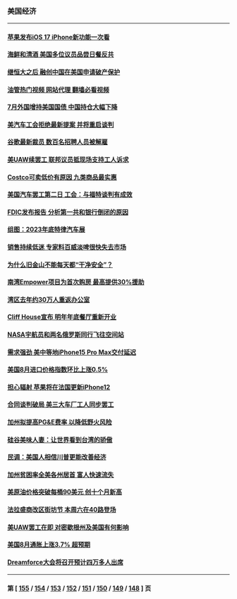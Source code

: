 ### 美国经济
---
#### [苹果发布iOS 17 iPhone新功能一次看](../../pages/ncid1078158/n14076851.md?09200845) 
#### [海鲜和清酒 美国多位议员品尝日餐反共](../../pages/ncid1078158/n14076981.md?09200845) 
#### [继恒大之后 融创中国在美国申请破产保护](../../pages/ncid1078158/n14076747.md?09200845) 
#### [油管热门视频 网站代理 翻墙必看视频](http://138.2.39.72:81/youtube.html?epic-marker?09200845)
#### [7月外国增持美国国债 中国持仓大幅下降](../../pages/ncid1078158/n14076524.md?09200845) 
#### [美汽车工会拒绝最新提案 并将重启谈判](../../pages/ncid1078158/n14076377.md?09200845) 
#### [谷歌最新裁员 数百名招聘人员被解雇](../../pages/ncid1078158/n14076005.md?09200845) 
#### [美UAW续罢工 联邦议员抵现场支持工人诉求](../../pages/ncid1078158/n14075698.md?09200845) 
#### [Costco可卖低价有原因 九类商品最实惠](../../pages/ncid1078158/n14074023.md?09200845) 
#### [美国汽车罢工第二日 工会：与福特谈判有成效](../../pages/ncid1078158/n14075233.md?09200845) 
#### [FDIC发布报告 分析第一共和银行倒闭的原因](../../pages/ncid1078158/n14075208.md?09200845) 
#### [组图：2023年底特律汽车展](../../pages/ncid1078158/n14074884.md?09200845) 
#### [销售持续低迷 专家料百威淡啤很快失去市场](../../pages/ncid1078158/n14075005.md?09200845) 
#### [为什么旧金山不能每天都“干净安全”？](../../pages/ncid1078158/n14074933.md?09200845) 
#### [南湾Empower项目为首次购房 最高提供30%援助](../../pages/ncid1078158/n14074929.md?09200845) 
#### [湾区去年约30万人重返办公室](../../pages/ncid1078158/n14074921.md?09200845) 
#### [Cliff House宣布 明年年底餐厅重新开业](../../pages/ncid1078158/n14074870.md?09200845) 
#### [NASA宇航员和两名俄罗斯同行飞往空间站](../../pages/ncid1078158/n14074611.md?09200845) 
#### [需求强劲 美中等地iPhone15 Pro Max交付延迟](../../pages/ncid1078158/n14074640.md?09200845) 
#### [美国8月进口价格指数环比上涨0.5%](../../pages/ncid1078158/n14074628.md?09200845) 
#### [担心辐射 苹果将在法国更新iPhone12](../../pages/ncid1078158/n14074544.md?09200845) 
#### [合同谈判破局 美三大车厂工人同步罢工](../../pages/ncid1078158/n14074336.md?09200845) 
#### [加州拟提高PG&E费率 以降低野火风险](../../pages/ncid1078158/n14074353.md?09200845) 
#### [硅谷美味人妻：让世界看到台湾的骄傲](../../pages/ncid1078158/n14074297.md?09200845) 
#### [民调：美国人相信川普更能改善经济](../../pages/ncid1078158/n14074136.md?09200845) 
#### [加州贫困率全美各州居首 富人快速流失](../../pages/ncid1078158/n14074128.md?09200845) 
#### [美原油价格突破每桶90美元 创十个月新高](../../pages/ncid1078158/n14073979.md?09200845) 
#### [法拉盛商改区街坊节 本周六在40路登场](../../pages/ncid1078158/n14073487.md?09200845) 
#### [美UAW罢工在即 对密歇根州及美国有何影响](../../pages/ncid1078158/n14073327.md?09200845) 
#### [美国8月通胀上涨3.7% 超预期](../../pages/ncid1078158/n14073101.md?09200845) 
#### [Dreamforce大会将召开预计四万多人出席](../../pages/ncid1078158/n14072818.md?09200845) 

---
#### 第 [ [155](./155.md?09200845) / [154](./154.md?09200845) / [153](./153.md?09200845) / [152](./152.md?09200845) / [151](./151.md?09200845) / [150](./150.md?09200845) / [149](./149.md?09200845) / [148](./148.md?09200845) ] 页
